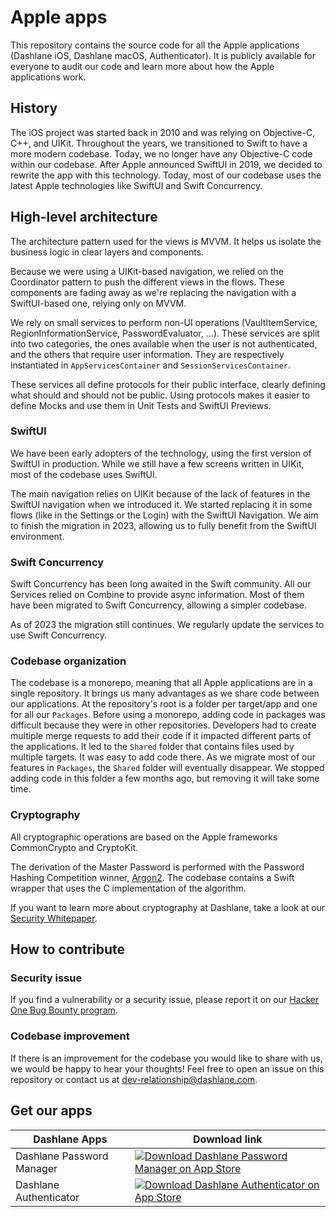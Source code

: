 # Apple apps
This repository contains the source code for all the Apple applications (Dashlane iOS, Dashlane macOS, Authenticator). It is publicly available for everyone to audit our code and learn more about how the Apple applications work.

## History

The iOS project was started back in 2010 and was relying on Objective-C, C++, and UIKit. Throughout the years, we transitioned to Swift to have a more modern codebase. Today, we no longer have any Objective-C code within our codebase. After Apple announced SwiftUI in 2019, we decided to rewrite the app with this technology. Today, most of our codebase uses the latest Apple technologies like SwiftUI and Swift Concurrency.

## High-level architecture

The architecture pattern used for the views is MVVM. It helps us isolate the business logic in clear layers and components.

Because we were using a UIKit-based navigation, we relied on the Coordinator pattern to push the different views in the flows. These components are fading away as we're replacing the navigation with a SwiftUI-based one, relying only on MVVM.

We rely on small services to perform non-UI operations (VaultItemService, RegionInformationService, PasswordEvaluator, ...). These services are split into two categories, the ones available when the user is not authenticated, and the others that require user information. They are respectively instantiated in `AppServicesContainer` and `SessionServicesContainer`.

These services all define protocols for their public interface, clearly defining what should and should not be public. Using protocols makes it easier to define Mocks and use them in Unit Tests and SwiftUI Previews.

### SwiftUI

We have been early adopters of the technology, using the first version of SwiftUI in production. While we still have a few screens written in UIKit, most of the codebase uses SwiftUI.

The main navigation relies on UIKit because of the lack of features in the SwiftUI navigation when we introduced it. We started replacing it in some flows (like in the Settings or the Login) with the SwiftUI Navigation. We aim to finish the migration in 2023, allowing us to fully benefit from the SwiftUI environment.

### Swift Concurrency

Swift Concurrency has been long awaited in the Swift community. All our Services relied on Combine to provide async information. Most of them have been migrated to Swift Concurrency, allowing a simpler codebase.

As of 2023 the migration still continues. We regularly update the services to use Swift Concurrency.

### Codebase organization

The codebase is a monorepo, meaning that all Apple applications are in a single repository. It brings us many advantages as we share code between our applications. At the repository's root is a folder per target/app and one for all our `Packages`.
Before using a monorepo, adding code in packages was difficult because they were in other repositories. Developers had to create multiple merge requests to add their code if it impacted different parts of the applications. It led to the `Shared` folder that contains files used by multiple targets. It was easy to add code there. As we migrate most of our features in `Packages`, the `Shared` folder will eventually disappear. We stopped adding code in this folder a few months ago, but removing it will take some time.

### Cryptography

All cryptographic operations are based on the Apple frameworks CommonCrypto and CryptoKit.

The derivation of the Master Password is performed with the Password Hashing Competition winner, [Argon2](https://github.com/P-H-C/phc-winner-argon2). The codebase contains a Swift wrapper that uses the C implementation of the algorithm.

If you want to learn more about cryptography at Dashlane, take a look at our [Security Whitepaper](https://www.dashlane.com/download/whitepaper-en.pdf).

## How to contribute

### Security issue

If you find a vulnerability or a security issue, please report it on our [Hacker One Bug Bounty program](https://hackerone.com/dashlane).

### Codebase improvement

If there is an improvement for the codebase you would like to share with us, we would be happy to hear your thoughts! Feel free to open an issue on this repository or contact us at dev-relationship@dashlane.com.

## Get our apps

|  Dashlane Apps |  Download link | 
|---|---|
| Dashlane Password Manager   |  <a href="https://apps.apple.com/app/dashlane/id517914548"><img alt="Download Dashlane Password Manager on App Store" src="https://developer.apple.com/assets/elements/badges/download-on-the-app-store.svg"></a>  |
| Dashlane Authenticator   |  <a href="https://apps.apple.com/app/dashlane-authenticator/id1582978196"><img alt="Download Dashlane Authenticator on App Store" src="https://developer.apple.com/assets/elements/badges/download-on-the-app-store.svg"></a>  |
